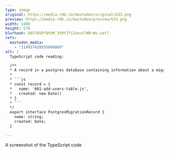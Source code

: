 ```yaml
---
type: image
original: https://media.r0b.io/mastodon/original/633.png
preview: https://media.r0b.io/mastodon/preview/633.png
width: 1408
height: 578
blurhash: U6S?DVD*D%%M_3tRt7fiIoxut7WB~Ws:xat7
refs:
  mastodon_media:
    - "114937428935096069"
alt: |
  TypeScript code reading:

  /**
  * A record in a postgres database containing information about a migration that has been run.
  *
  * ```js
  * const record = {
  *   name: '001-add-users-table.js',
  *   created: new Date()
  * }
  * ```
  */
  export interface PostgresMigrationRecord {
    name: string;
    created: Date;
  }

---
```


A screenshot of the TypeScript code

